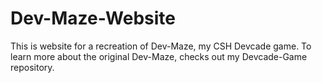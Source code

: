 # Dev-Maze-Website
This is website for a recreation of Dev-Maze, my CSH Devcade game.
To learn more about the original Dev-Maze, checks out my Devcade-Game repository.
